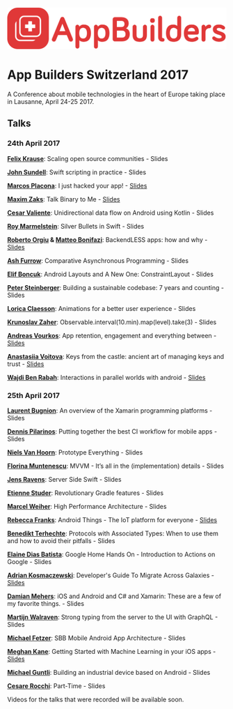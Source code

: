 <p align="center"><img src ="images/logo.png" width="600px"/></p>

# App Builders Switzerland 2017

A Conference about mobile technologies in the heart of Europe taking place in Lausanne, April 24-25 2017.

## Talks

### 24th April 2017

**[Felix Krause](https://twitter.com/krausefx)**: Scaling open source communities - Slides

**[John Sundell](https://twitter.com/johnsundell)**: Swift scripting in practice - Slides

**[Marcos Placona](http://twitter.com/marcos_placona)**: I just hacked your app! - [Slides](https://speakerdeck.com/mplacona/i-just-hacked-your-app-appbuilders-switzerland-2017)

**[Maxim Zaks](http://twitter.com/icex33)**: Talk Binary to Me - [Slides](https://www.slideshare.net/maximzaks/talk-binary-to-me)

**[Cesar Valiente](http://twitter.com/CesarValiente)**: Unidirectional data flow on Android using Kotlin - Slides

**[Roy Marmelstein](https://twitter.com/marmelroy)**: Silver Bullets in Swift - Slides

**[Roberto Orgiu](https://twitter.com/_tiwiz) & [Matteo Bonifazi](https://twitter.com/mbonifazi)**: BackendLESS apps: how and why - [Slides](https://www.slideshare.net/MatteoBonifazi/backendless-apps)

**[Ash Furrow](http://twitter.com/ashfurrow)**: Comparative Asynchronous Programming - Slides

**[Elif Boncuk](https://twitter.com/elifbon_)**: Android Layouts and A New One: ConstraintLayout - Slides

**[Peter Steinberger](https://twitter.com/steipete)**: Building a sustainable codebase: 7 years and counting - Slides

**[Lorica Claesson](https://twitter.com/lorica)**: Animations for a better user experience - Slides

**[Krunoslav Zaher](https://twitter.com/krunoslavzaher)**: Observable.interval(10.min).map(level).take(3) - Slides

**[Andreas Vourkos](https://twitter.com/vourkosa)**: App retention, engagement and everything between - [Slides](https://speakerdeck.com/vourkosa/app-retention-engagement-and-everything-between)

**[Anastasiia Voitova](http://twitter.com/vixentael)**: Keys from the castle: ancient art of managing keys and trust - [Slides](https://speakerdeck.com/vixentael/keys-from-the-castle-ancient-art-of-managing-keys-and-trust)

**[Wajdi Ben Rabah](http://twitter.com/wajdibenrabah)**: Interactions in parallel worlds with android - [Slides](https://speakerdeck.com/wajdibr/interactions-in-parallel-worlds-with-android)

### 25th April 2017

**[Laurent Bugnion](https://twitter.com/lbugnion)**: An overview of the Xamarin programming platforms - Slides

**[Dennis Pilarinos](https://twitter.com/dennispilarinos)**: Putting together the best CI workflow for mobile apps - Slides

**[Niels Van Hoorn](https://twitter.com/nvh)**: Prototype Everything - Slides

**[Florina Muntenescu](https://twitter.com/FMuntenescu)**: MVVM - It’s all in the (implementation) details - Slides

**[Jens Ravens](https://twitter.com/jensravens)**: Server Side Swift - Slides

**[Etienne Studer](http://twitter.com/etiennestuder)**: Revolutionary Gradle features - Slides

**[Marcel Weiher](https://twitter.com/mpweiher)**: High Performance Architecture - Slides

**[Rebecca Franks](https://twitter.com/riggaroo)**: Android Things - The IoT platform for everyone - [Slides](https://speakerdeck.com/riggaroo/android-things-the-iot-platform-for-everyone-app-builders-switzerland)

**[Benedikt Terhechte](http://twitter.com/terhechte)**: Protocols with Associated Types: When to use them and how to avoid their pitfalls - Slides

**[Elaine Dias Batista](http://twitter.com/elainedbatista)**: Google Home Hands On - Introduction to Actions on Google - Slides

**[Adrian Kosmaczewski](http://twitter.com/akosma)**: Developer's Guide To Migrate Across Galaxies - [Slides](https://speakerdeck.com/akosma/developer-guide-to-migrate-accross-galaxies)

**[Damian Mehers](https://twitter.com/damianmehers)**: iOS and Android and C# and Xamarin: These are a few of my favorite things. - Slides

**[Martijn Walraven](https://twitter.com/martijnwalraven)**: Strong typing from the server to the UI with GraphQL - Slides

**[Michael Fetzer](https://twitter.com/m_fetzer)**: SBB Mobile Android App Architecture - Slides

**[Meghan Kane](https://twitter.com/meghafon)**: Getting Started with Machine Learning in your iOS apps - [Slides](https://speakerdeck.com/meghaphone/getting-started-with-machine-learning-in-your-ios-apps)

**[Michael Guntli](#)**: Building an industrial device based on Android - Slides

**[Cesare Rocchi](http://twitter.com/_funkyboy)**: Part-Time - Slides

Videos for the talks that were recorded will be available soon.
